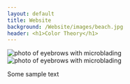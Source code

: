 ```yaml
---
layout: default
title: Website
background: /Website/images/beach.jpg
header: <h1>Color Theory</h1>
---
```


![photo of eyebrows with microblading](/Website/images/image1.jpg)
![photo of eyebrows with microblading](/Website/images/image1.jpg)

Some sample text